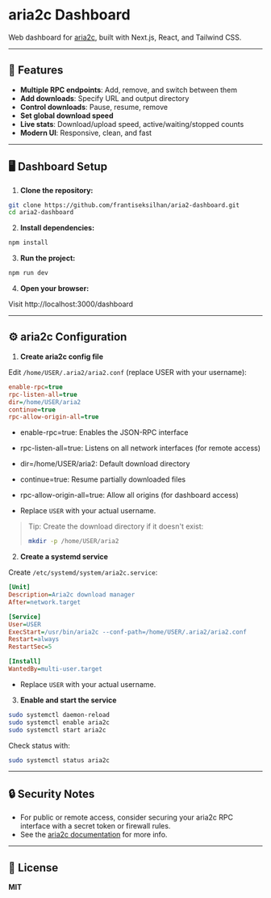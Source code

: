 # aria2c Dashboard

Web dashboard for [aria2c](https://aria2.github.io/), built with Next.js, React, and Tailwind CSS.

---

## 🚀 Features

- **Multiple RPC endpoints**: Add, remove, and switch between them
- **Add downloads**: Specify URL and output directory
- **Control downloads**: Pause, resume, remove
- **Set global download speed**
- **Live stats**: Download/upload speed, active/waiting/stopped counts
- **Modern UI**: Responsive, clean, and fast

---

## 🖥️ Dashboard Setup

1. **Clone the repository:**

```bash
git clone https://github.com/frantiseksilhan/aria2-dashboard.git
cd aria2-dashboard
```

2. **Install dependencies:**

```bash
npm install
```

3. **Run the project:**

```bash
npm run dev
```

4. **Open your browser:**

Visit http://localhost:3000/dashboard

---

## ⚙️ aria2c Configuration

1. **Create aria2c config file**

Edit `/home/USER/.aria2/aria2.conf` (replace USER with your username):

```ini
enable-rpc=true
rpc-listen-all=true
dir=/home/USER/aria2
continue=true
rpc-allow-origin-all=true
```

- enable-rpc=true: Enables the JSON-RPC interface
- rpc-listen-all=true: Listens on all network interfaces (for remote access)
- dir=/home/USER/aria2: Default download directory
- continue=true: Resume partially downloaded files
- rpc-allow-origin-all=true: Allow all origins (for dashboard access)

- Replace `USER` with your actual username.

> Tip: Create the download directory if it doesn't exist:
> ```bash
> mkdir -p /home/USER/aria2
> ```

2. **Create a systemd service**

Create `/etc/systemd/system/aria2c.service`:

```ini
[Unit]
Description=Aria2c download manager
After=network.target

[Service]
User=USER
ExecStart=/usr/bin/aria2c --conf-path=/home/USER/.aria2/aria2.conf
Restart=always
RestartSec=5

[Install]
WantedBy=multi-user.target
```

- Replace `USER` with your actual username.

3. **Enable and start the service**

```bash
sudo systemctl daemon-reload
sudo systemctl enable aria2c
sudo systemctl start aria2c
```

Check status with:

```bash
sudo systemctl status aria2c
```

---

## 🔒 Security Notes

- For public or remote access, consider securing your aria2c RPC interface with a secret token or firewall rules.
- See the [aria2c documentation](https://aria2.github.io/manual/en/html/aria2c.html) for more info.

---

## 📝 License

**MIT**